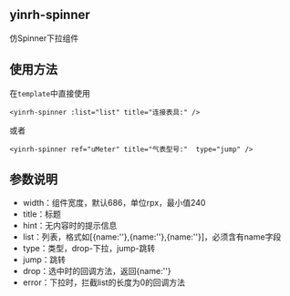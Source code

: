 ## yinrh-spinner
仿Spinner下拉组件

## 使用方法
在``template``中直接使用
```
<yinrh-spinner :list="list" title="连接表具:" />
```
或者
```
<yinrh-spinner ref="uMeter" title="气表型号:"  type="jump" />
```

## 参数说明
+ width：组件宽度，默认686，单位rpx，最小值240
+ title：标题
+ hint：无内容时的提示信息
+ list：列表，格式如[{name:''},{name:''},{name:''}]，必须含有name字段
+ type：类型，drop-下拉，jump-跳转
+ jump：跳转
+ drop：选中时的回调方法，返回{name:''}
+ error：下拉时，拦截list的长度为0的回调方法
